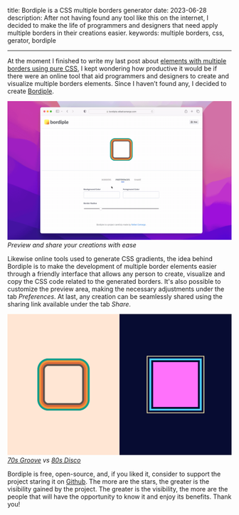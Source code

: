 title: Bordiple is a CSS multiple borders generator
date: 2023-06-28
description: After not having found any tool like this on the internet, I decided to make the life of programmers and designers that need apply multiple borders in their creations easier.
keywords: multiple borders, css, gerator, bordiple

---

At the moment I finished to write my last post about [elements with multiple borders using pure CSS](https://rafaelcamargo.com/blog/elements-with-multiple-borders-using-pure-css/), I kept wondering how productive it would be if there were an online tool that aid programmers and designers to create and visualize multiple borders elements. Since I haven’t found any, I decided to create [Bordiple](https://bordiple.rafaelcamargo.com/).

![Animation demonstrating how the features Preferences and Sharing work](../../images/bordiple-preferences-share.gif)  
_Preview and share your creations with ease_

Likewise online tools used to generate CSS gradients, the idea behind Bordiple is to make the development of multiple border elements easier through a friendly interface that allows any person to create, visualize and copy the CSS code related to the generated borders. It's also possible to customize the preview area, making the necessary adjustments under the tab *Preferences*. At last, any creation can be seamlessly shared using the sharing link available under the tab *Share*.

![Examples of multiple borders generated by Bordiple. Borders featuring a 70s color palette at left, and, at right, borders styled with popular colors in the 80s.](../../images/bordiple-posters.png)  
_[70s Groove](https://bordiple.rafaelcamargo.com/?b=W3sid2lkdGgiOjUsImNvbG9yIjoiIzVjNTA0YyJ9LHsid2lkdGgiOjUsImNvbG9yIjoiI2RmNmIzOSJ9LHsid2lkdGgiOjUsImNvbG9yIjoiI2VlOTQzZCJ9LHsid2lkdGgiOjUsImNvbG9yIjoiIzBmOWQ4YiJ9XQ&p=eyJiZ0NvbG9yIjoiI2ZmZTZkNCIsImZnQ29sb3IiOiIjZmZlNmQ0IiwiYm9yZGVyUmFkaXVzIjoiMTAifQ) vs [80s Disco](https://bordiple.rafaelcamargo.com/?b=W3sid2lkdGgiOjUsImNvbG9yIjoiIzA3MGMzMiJ9LHsid2lkdGgiOjUsImNvbG9yIjoiIzRhY2ZmZiJ9LHsid2lkdGgiOjUsImNvbG9yIjoiIzA3MGMzMiJ9LHsid2lkdGgiOiIyIiwiY29sb3IiOiIjZmZlZGFlIn1d&p=eyJiZ0NvbG9yIjoiIzA3MGMzMiIsImZnQ29sb3IiOiIjZmY3MmZjIiwiYm9yZGVyUmFkaXVzIjoiMCJ9)_

Bordiple is free, open-source, and, if you liked it, consider to support the project staring it on [Github](https://github.com/rafaelcamargo/bordiple). The more are the stars, the greater is the visibility gained by the project. The greater is the visibility, the more are the people that will have the opportunity to know it and enjoy its benefits. Thank you!
